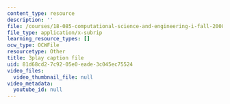 ```yaml
---
content_type: resource
description: ''
file: /courses/18-085-computational-science-and-engineering-i-fall-2008/81d68cd27c9205e0eade3c045ec75524_GQbq9G__--Y.srt
file_type: application/x-subrip
learning_resource_types: []
ocw_type: OCWFile
resourcetype: Other
title: 3play caption file
uid: 81d68cd2-7c92-05e0-eade-3c045ec75524
video_files:
  video_thumbnail_file: null
video_metadata:
  youtube_id: null
---
```

